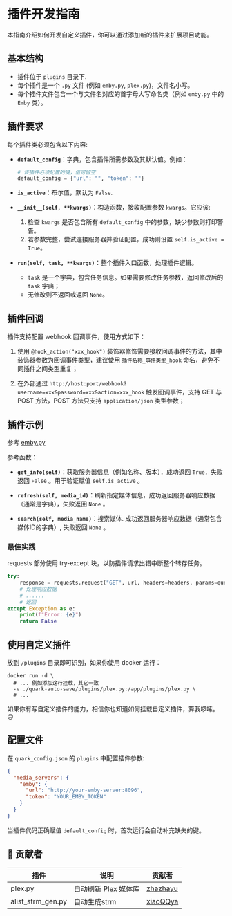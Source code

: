# 插件开发指南

本指南介绍如何开发自定义插件，你可以通过添加新的插件来扩展项目功能。

## 基本结构

* 插件位于 `plugins` 目录下.
* 每个插件是一个 `.py` 文件 (例如 `emby.py`, `plex.py`)，文件名小写。
* 每个插件文件包含一个与文件名对应的首字母大写命名类（例如 `emby.py` 中的 `Emby` 类）。

## 插件要求

每个插件类必须包含以下内容:

* **`default_config`**：字典，包含插件所需参数及其默认值。例如：

  ```python
  # 该插件必须配置的键，值可留空
  default_config = {"url": "", "token": ""}
  ```

* **`is_active`**：布尔值，默认为 `False`.

* **`__init__(self, **kwargs)`**：构造函数，接收配置参数 `kwargs`。它应该:
  1. 检查 `kwargs` 是否包含所有 `default_config` 中的参数，缺少参数则打印警告。
  2. 若参数完整，尝试连接服务器并验证配置，成功则设置 `self.is_active = True`。

* **`run(self, task, **kwargs)`**：整个插件入口函数，处理插件逻辑。
  * `task` 是一个字典，包含任务信息。如果需要修改任务参数，返回修改后的 `task` 字典；
  * 无修改则不返回或返回 `None`。

## 插件回调

插件支持配置 webhook 回调事件，使用方式如下：

1. 使用 `@hook_action("xxx_hook")` 装饰器修饰需要接收回调事件的方法，其中装饰器参数为回调事件类型，建议使用 `插件名称_事件类型_hook` 命名，避免不同插件之间类型重复；

2. 在外部通过 `http://host:port/webhook?username=xxx&password=xxx&action=xxx_hook` 触发回调事件，支持 GET 与 POST 方法，POST 方法只支持 `application/json` 类型参数；

## 插件示例

参考 [emby.py](emby.py)

参考函数：

* **`get_info(self)`**：获取服务器信息（例如名称、版本），成功返回 `True`，失败返回 `False` 。用于验证赋值 `self.is_active` 。

* **`refresh(self, media_id)`**：刷新指定媒体信息，成功返回服务器响应数据（通常是字典），失败返回 `None` 。

* **`search(self, media_name)`**：搜索媒体. 成功返回服务器响应数据（通常包含媒体ID的字典）, 失败返回 `None` 。

### 最佳实践

requests 部分使用 try-except 块，以防插件请求出错中断整个转存任务。

```python
try:
    response = requests.request("GET", url, headers=headers, params=querystring)
    # 处理响应数据
    # ......
    # 返回
except Exception as e:
    print(f"Error: {e}")
    return False
```

## 使用自定义插件

放到 `/plugins` 目录即可识别，如果你使用 docker 运行：

```shell
docker run -d \
  # ... 例如添加这行挂载，其它一致
  -v ./quark-auto-save/plugins/plex.py:/app/plugins/plex.py \
  # ...
```

如果你有写自定义插件的能力，相信你也知道如何挂载自定义插件，算我啰嗦。🙃

## 配置文件

在 `quark_config.json` 的 `plugins` 中配置插件参数:

```json
{
  "media_servers": {
    "emby": {
      "url": "http://your-emby-server:8096",
      "token": "YOUR_EMBY_TOKEN"
    }
  }
}
```

当插件代码正确赋值 `default_config` 时，首次运行会自动补充缺失的键。

## 🤝 贡献者

| 插件    | 说明                 | 贡献者                                  |
| ------- | -------------------- | --------------------------------------- |
| plex.py | 自动刷新 Plex 媒体库 | [zhazhayu](https://github.com/zhazhayu) |
| alist_strm_gen.py | 自动生成strm | [xiaoQQya](https://github.com/xiaoQQya) |
